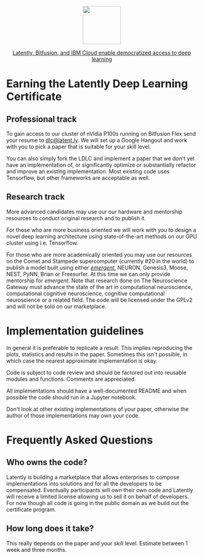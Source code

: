 <p align="center"><img src="https://latentdotly.files.wordpress.com/2017/04/latently_300.png?w=525&h=525" width="100"></p>

<p align="center"><a href="https://www.ibm.com/blogs/bluemix/2017/07/latently-bitfusion-ibm-cloud-deep-learning/">Latently, Bitfusion, and IBM Cloud enable democratized access to deep learning</a></p>

# Earning the Latently Deep Learning Certificate

## Professional track

To gain access to our cluster of nVidia P100s running on Bitfusion Flex send your resume to dlc@latent.ly. We will set up a Google Hangout and work with you to pick a paper that is suitable for your skill level. 

You can also simply fork the LDLC and implement a paper that we don't yet have an implementation of, or significantly optimize or substantially refactor and improve an existing implementation. Most existing code uses Tensorflow, but other frameworks are acceptable as well. 

## Research track

More advanced candidates may use our our hardware and mentorship resources to conduct original research and to publish it. 

For those who are more business oriented we will work with you to design a novel deep learning architecture using state-of-the-art methods on our GPU cluster using i.e. Tensorflow.

For those who are more academically oriented you may use our resources on the Comet and Stampede supercomputer (currently #20 in the world) to publish a model built using either [*emergent*](http://grey.colorado.edu/emergent), NEURON, Genesis3, Moose, NEST, PyNN, Brian or Freesurfer. At this time we can only provide mentorship for *emergent*. Note that research done on The Neuroscience Gateway must advance the state of the art in computational neuroscience, computational cognitive neuroscience, cognitive computational neuroscience or a related field. The code will be licensed under the GPLv2 and will not be sold on our marketplace.

# Implementation guidelines

In general it is preferable to replicate a result. This implies reproducing the plots, statistics and results in the paper. Sometimes this isn't possible, in which case the nearest approximate implementation is okay.

Code is subject to code review and should be factored out into reusable modules and functions. Comments are appreciated.

All implementations should have a well-documented README and when possible the code should run in a Jupyter notebook.

Don't look at other existing implementations of your paper, otherwise the author of those implementations may own your code.

# Frequently Asked Questions

## Who owns the code?

Latently is building a marketplace that allows enterprises to compose implementations into solutions and for all the developers to be compensated. Eventually participants will own their own code and Latently will receive a limited license allowing us to sell it on behalf of developers. For now though all code is going in the public domain as we build out the certificate program.

## How long does it take?

This really depends on the paper and your skill level. Estimate between 1 week and three months.
